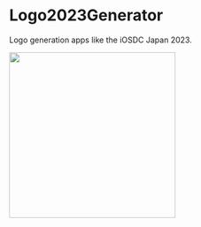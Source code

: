 # Logo2023Generator
Logo generation apps like the iOSDC Japan 2023.

<img src="https://github.com/user-attachments/assets/67ab227f-e244-40ce-875a-1082bc8a98da" width="300">

